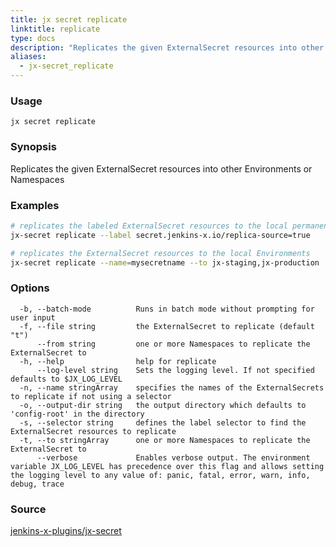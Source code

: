 ```yaml
---
title: jx secret replicate
linktitle: replicate
type: docs
description: "Replicates the given ExternalSecret resources into other Environments or Namespaces"
aliases:
  - jx-secret_replicate
---
```


### Usage

```
jx secret replicate
```

### Synopsis

Replicates the given ExternalSecret resources into other Environments or Namespaces

### Examples

  ```bash
  # replicates the labeled ExternalSecret resources to the local permanent Environment namespaces (e.g. Staging and Production)
  jx-secret replicate --label secret.jenkins-x.io/replica-source=true
  
  # replicates the ExternalSecret resources to the local Environments
  jx-secret replicate --name=mysecretname --to jx-staging,jx-production

  ```
### Options

```
  -b, --batch-mode          Runs in batch mode without prompting for user input
  -f, --file string         the ExternalSecret to replicate (default "t")
      --from string         one or more Namespaces to replicate the ExternalSecret to
  -h, --help                help for replicate
      --log-level string    Sets the logging level. If not specified defaults to $JX_LOG_LEVEL
  -n, --name stringArray    specifies the names of the ExternalSecrets to replicate if not using a selector
  -o, --output-dir string   the output directory which defaults to 'config-root' in the directory
  -s, --selector string     defines the label selector to find the ExternalSecret resources to replicate
  -t, --to stringArray      one or more Namespaces to replicate the ExternalSecret to
      --verbose             Enables verbose output. The environment variable JX_LOG_LEVEL has precedence over this flag and allows setting the logging level to any value of: panic, fatal, error, warn, info, debug, trace
```



### Source

[jenkins-x-plugins/jx-secret](https://github.com/jenkins-x-plugins/jx-secret)
